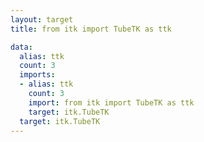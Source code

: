 ```yaml
---
layout: target
title: from itk import TubeTK as ttk

data:
  alias: ttk
  count: 3
  imports:
  - alias: ttk
    count: 3
    import: from itk import TubeTK as ttk
    target: itk.TubeTK
  target: itk.TubeTK
---
```

